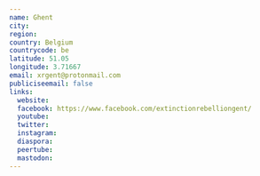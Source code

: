 ```yaml
---
name: Ghent
city:
region:
country: Belgium
countrycode: be
latitude: 51.05
longitude: 3.71667
email: xrgent@protonmail.com
publiciseemail: false
links:
  website:
  facebook: https://www.facebook.com/extinctionrebelliongent/
  youtube:
  twitter:
  instagram:
  diaspora:
  peertube:
  mastodon:
---
```

